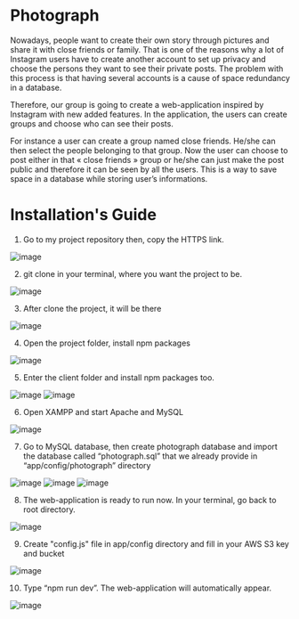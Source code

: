 # Photograph
Nowadays, people want to create their own story through pictures and share it
with close friends or family. That is one of the reasons why a lot of Instagram users
have to create another account to set up privacy and choose the persons they want
to see their private posts. The problem with this process is that having several
accounts is a cause of space redundancy in a database.

Therefore, our group is going to create a web-application inspired by
Instagram with new added features. In the application, the users can create groups
and choose who can see their posts.

For instance a user can create a group named close friends. He/she can then
select the people belonging to that group. Now the user can choose to post either in
that « close friends » group or he/she can just make the post public and therefore it
can be seen by all the users. This is a way to save space in a database while storing
user’s informations.

# Installation's Guide
1. Go to my project repository then, copy the HTTPS link.

![image](https://user-images.githubusercontent.com/38415653/71662078-d0c82f00-2d82-11ea-89fb-9742a0debb69.png)

2. git clone in your terminal, where you want the project to be.

![image](https://user-images.githubusercontent.com/38415653/71662117-efc6c100-2d82-11ea-8915-7bbd0a6b1dde.png)

3. After clone the project, it will be there

![image](https://user-images.githubusercontent.com/38415653/71662138-09680880-2d83-11ea-8938-b9665956b201.png)

4. Open the project folder, install npm packages

![image](https://user-images.githubusercontent.com/38415653/71662204-3ae0d400-2d83-11ea-8fa7-10414897ddb0.png)

5. Enter the client folder and install npm packages too.

![image](https://user-images.githubusercontent.com/38415653/71662238-5350ee80-2d83-11ea-830f-20865294e7b1.png)
![image](https://user-images.githubusercontent.com/38415653/71662259-695eaf00-2d83-11ea-8959-708dd0246698.png)

6. Open XAMPP and start Apache and MySQL

![image](https://user-images.githubusercontent.com/38415653/71662283-82fff680-2d83-11ea-9f61-ae0ce9627fb3.png)

7. Go to MySQL database, then create photograph database and import the database called “photograph.sql” that we already provide in “app/config/photograph” directory

![image](https://user-images.githubusercontent.com/38415653/71662319-9c08a780-2d83-11ea-8711-430f0147387b.png)
![image](https://user-images.githubusercontent.com/38415653/71662341-ad51b400-2d83-11ea-8ae5-cc55e8d1ce7b.png)
![image](https://user-images.githubusercontent.com/38415653/71662360-c35f7480-2d83-11ea-805e-040836e7a12a.png)

8. The web-application is ready to run now. In your terminal, go back to root directory.

![image](https://user-images.githubusercontent.com/38415653/71662377-da9e6200-2d83-11ea-8756-6b387570d116.png)

9. Create "config.js" file in app/config directory and fill in your AWS S3 key and bucket

![image](https://user-images.githubusercontent.com/38415653/71664248-e4779380-2d8a-11ea-8404-59289dfe0c92.png)

10. Type “npm run dev”. The web-application will automatically appear.

![image](https://user-images.githubusercontent.com/38415653/71662418-06214c80-2d84-11ea-9cf9-45e1bff6a698.png)

